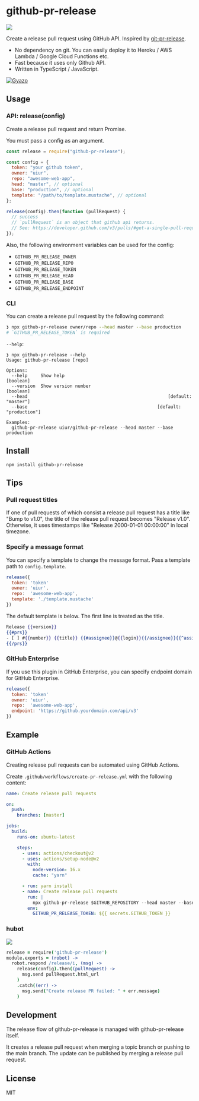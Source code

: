 # github-pr-release

[![](https://img.shields.io/npm/v/github-pr-release.svg)](https://www.npmjs.com/package/github-pr-release)

Create a release pull request using GitHub API. Inspired by [git-pr-release](https://github.com/motemen/git-pr-release).

- No dependency on git. You can easily deploy it to Heroku / AWS Lambda / Google Cloud Functions etc.
- Fast because it uses only Github API.
- Written in TypeScript / JavaScript.

[![Gyazo](http://i.gyazo.com/7484a59ade4e96ce9a015f1aa817cab8.png)](http://gyazo.com/7484a59ade4e96ce9a015f1aa817cab8)

## Usage

### API: release(config)

Create a release pull request and return Promise.

You must pass a config as an argument.

```javascript
const release = require("github-pr-release");

const config = {
  token: "your github token",
  owner: "uiur",
  repo: "awesome-web-app",
  head: "master", // optional
  base: "production", // optional
  template: "/path/to/template.mustache", // optional
};

release(config).then(function (pullRequest) {
  // success
  // `pullRequest` is an object that github api returns.
  // See: https://developer.github.com/v3/pulls/#get-a-single-pull-request
});
```

Also, the following environment variables can be used for the config:

- `GITHUB_PR_RELEASE_OWNER`
- `GITHUB_PR_RELEASE_REPO`
- `GITHUB_PR_RELEASE_TOKEN`
- `GITHUB_PR_RELEASE_HEAD`
- `GITHUB_PR_RELEASE_BASE`
- `GITHUB_PR_RELEASE_ENDPOINT`

### CLI

You can create a release pull request by the following command:

```sh
❯ npx github-pr-release owner/repo --head master --base production
# `GITHUB_PR_RELEASE_TOKEN` is required
```

`--help`:

```
❯ npx github-pr-release --help
Usage: github-pr-release [repo]

Options:
  --help     Show help                                                 [boolean]
  --version  Show version number                                       [boolean]
  --head                                                     [default: "master"]
  --base                                                 [default: "production"]

Examples:
  github-pr-release uiur/github-pr-release --head master --base production
```

## Install

```
npm install github-pr-release
```

## Tips

### Pull request titles

If one of pull requests of which consist a release pull request has a title like "Bump to v1.0", the title of the release pull request becomes "Release v1.0". Otherwise, it uses timestamps like "Release 2000-01-01 00:00:00" in local timezone.

### Specify a message format

You can specify a template to change the message format. Pass a template path to `config.template`.

```javascript
release({
  token: 'token'
  owner: 'uiur',
  repo:  'awesome-web-app',
  template: './template.mustache'
})
```

The default template is below. The first line is treated as the title.

```mustache
Release {{version}}
{{#prs}}
- [ ] #{{number}} {{title}} {{#assignee}}@{{login}}{{/assignee}}{{^assignee}}{{#user}}@{{login}}{{/user}}{{/assignee}}
{{/prs}}
```

### GitHub Enterprise

If you use this plugin in GitHub Enterprise, you can specify endpoint domain for GitHub Enterprise.

```javascript
release({
  token: 'token'
  owner: 'uiur',
  repo:  'awesome-web-app',
  endpoint: 'https://github.yourdomain.com/api/v3'
})
```

## Example

### GitHub Actions

Creating release pull requests can be automated using GitHub Actions.

Create `.github/workflows/create-pr-release.yml` with the following content:

```yml
name: Create release pull requests

on:
  push:
    branches: [master]

jobs:
  build:
    runs-on: ubuntu-latest

    steps:
      - uses: actions/checkout@v2
      - uses: actions/setup-node@v2
        with:
          node-version: 16.x
          cache: "yarn"

      - run: yarn install
      - name: Create release pull requests
        run: |
          npx github-pr-release $GITHUB_REPOSITORY --head master --base production
        env:
          GITHUB_PR_RELEASE_TOKEN: ${{ secrets.GITHUB_TOKEN }}
```

### hubot

![](http://i.gyazo.com/018755d09bbc857aeafdf48372912d79.png)

```coffee
release = require('github-pr-release')
module.exports = (robot) ->
  robot.respond /release/i, (msg) ->
    release(config).then((pullRequest) ->
      msg.send pullRequest.html_url
    )
    .catch((err) ->
      msg.send("Create release PR failed: " + err.message)
    )
```

## Development

The release flow of github-pr-release is managed with github-pr-release itself.

It creates a release pull request when merging a topic branch or pushing to the main branch.
The update can be published by merging a release pull request.

## License

MIT
